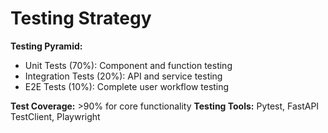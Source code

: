 # Testing Strategy

**Testing Pyramid:**
- Unit Tests (70%): Component and function testing
- Integration Tests (20%): API and service testing
- E2E Tests (10%): Complete user workflow testing

**Test Coverage:** >90% for core functionality
**Testing Tools:** Pytest, FastAPI TestClient, Playwright

